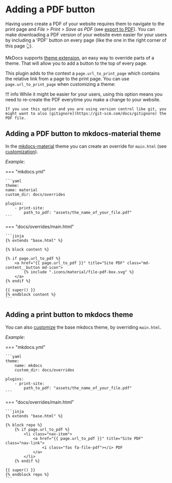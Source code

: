 # Adding a PDF button

Having users create a PDF of your website requires them to navigate to the print page and *File > Print > Save as PDF* (see [export to PDF](export-PDF.md)). You can make downloading a PDF version of your website even easier for your users by including a 'PDF' button on every page (like the one in the right corner of this page 👆).

MkDocs supports [theme extension](https://www.mkdocs.org/user-guide/styling-your-docs/#using-the-theme-custom_dir), an easy way to override parts of a theme. That will allow you to add a button to the top of every page.

This plugin adds to the context a `page.url_to_print_page` which contains the relative link from a page to the print page. You can use `page.url_to_print_page` when customizing a theme:

!!! info
    While it might be easier for your users, using this option means you need to re-create the PDF everytime you make a change to your website.

    If you use this option and you are using version control like git, you might want to also [gitignore](https://git-scm.com/docs/gitignore) the PDF file.

## Adding a PDF button to mkdocs-material theme

In the [mkdocs-material](https://squidfunk.github.io/mkdocs-material) theme you can create an override for `main.html` (see [customization](https://squidfunk.github.io/mkdocs-material/customization/#overriding-template-blocks)).

_Example_:

=== "mkdocs.yml"

    ```yaml
    theme:
    name: material
    custom_dir: docs/overrides

    plugins:
        - print-site:
            path_to_pdf: "assets/the_name_of_your_file.pdf"
    ```

=== "docs/overrides/main.html"

    ```jinja
    {% extends "base.html" %}

    {% block content %}

    {% if page.url_to_pdf %}
        <a href="{{ page.url_to_pdf }}" title="Site PDF" class="md-content__button md-icon">
            {% include ".icons/material/file-pdf-box.svg" %}
        </a>
    {% endif %}

    {{ super() }}
    {% endblock content %}
    ```


## Adding a print button to mkdocs theme

You can also [customize](https://www.mkdocs.org/user-guide/custom-themes/#creating-a-custom-theme) the base mkdocs theme, by overriding `main.html`.

_Example_:

=== "mkdocs.yml"

    ```yaml
    theme:
        name: mkdocs
        custom_dir: docs/overrides

    plugins:
        - print-site:
            path_to_pdf: "assets/the_name_of_your_file.pdf"
    ```

=== "docs/overrides/main.html"

    ```jinja
    {% extends "base.html" %}

    {% block repo %}
        {% if page.url_to_pdf %}
            <li class="nav-item">
                <a href="{{ page.url_to_pdf }}" title="Site PDF" class="nav-link">
                    <i class="fas fa-file-pdf"></i> PDF
                </a>
            </li>
        {% endif %}

    {{ super() }}
    {% endblock repo %}
    ```
